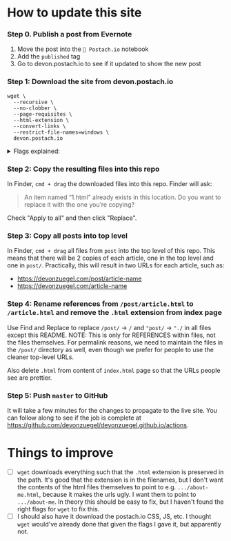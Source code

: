 # How to update this site

### Step 0. Publish a post from Evernote

1. Move the post into the `📣 Postach.io` notebook
2. Add the `published` tag
3. Go to devon.postach.io to see if it updated to show the new post

### Step 1: Download the site from devon.postach.io

```
wget \
  --recursive \
  --no-clobber \
  --page-requisites \ 
  --html-extension \
  --convert-links \
  --restrict-file-names=windows \
  devon.postach.io
```

<details>
  <summary>Flags explained:</summary>
  <ul>
    <li><code>--recursive:</code> This option tells wget to recursively download all files that are linked to on the website.</li>
    <li><code>--no-clobber:</code> This option tells wget not to overwrite any existing files with the same name. This is useful if you want to resume a previously interrupted download without re-downloading files that have already been downloaded.</li>
    <li><code>--page-requisites:</code> This option tells wget to download all files necessary to display the pages properly, such as images, CSS, and JavaScript files.</li>
    <li><code>--html-extension:</code> This option tells wget to save files with an .html extension, even if the original file did not have one. Note that when published to devonzuegel.com (i.e. devonzuegel.github.io), the URL will work with AND without the .html extension (e.g. https://devonzuegel.com/inflation-propagates-unevenly and https://devonzuegel.com/inflation-propagates-unevenly.html both work)</li>
    <li><code>--convert-links:</code> This option tells wget to convert links in the downloaded files so that they will work when you view the files offline.</li>
    <li><code>--restrict-file-names=windows:</code> This option tells wget to modify filenames so that they will work with Windows file systems.</li>
  </ul>
</details>

### Step 2: Copy the resulting files into this repo

In Finder, `cmd + drag` the downloaded files into this repo. Finder will ask:
> An item named “1.html” already exists in this location. Do you want to replace it with the one you’re copying?

Check "Apply to all" and then click "Replace".

### Step 3: Copy all posts into top level

In Finder, `cmd + drag` all files from `post` into the top level of this repo. This means that there will be 2 copies of each article, one in the top level and one in `post/`. Practically, this will result in two URLs for each article, such as:
- https://devonzuegel.com/post/article-name
- https://devonzuegel.com/article-name

### Step 4: Rename references from `/post/article.html` to `/article.html` and remove the `.html` extension from index page

Use Find and Replace to replace `/post/` → `/` and `"post/` → `"./` in all files except this README. NOTE: This is only for REFERENCES within files, not the files themselves. For permalink reasons, we need to maintain the files in the `/post/` directory as well, even though we prefer for people to use the cleaner top-level URLs.

Also delete `.html` from content of `index.html` page so that the URLs people see are prettier.

### Step 5: Push `master` to GitHub

It will take a few minutes for the changes to propagate to the live site. You can follow along to see if the job is complete at https://github.com/devonzuegel/devonzuegel.github.io/actions.


# Things to improve

- [ ] `wget` downloads everything such that the `.html` extension is preserved in the path. It's good that the extension is in the filenames, but I don't want the contents of the html files themselves to point to e.g. `.../about-me.html`, because it makes the urls ugly. I want them to point to `.../about-me`. In theory this should be easy to fix, but I haven't found the right flags for `wget` to fix this.
- [ ] I should also have it download the postach.io CSS, JS, etc. I thought `wget` would've already done that given the flags I gave it, but apparently not.
